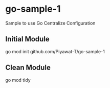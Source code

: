 # go-sample-1
Sample to use Go Centralize Configuration

## Initial Module
 go mod init github.com/Piyawat-T/go-sample-1
 ## Clean Module
 go mod tidy